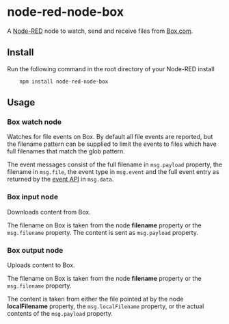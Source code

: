 node-red-node-box
=================

A <a href="http://nodered.org" target="new">Node-RED</a> node to watch, send
and receive files from <a href="http://www.box.com" target="new">Box.com</a>.

Install
-------

Run the following command in the root directory of your Node-RED install

        npm install node-red-node-box

Usage
-----

### Box watch node

Watches for file events on Box. By default all
file events are reported, but the filename pattern can be supplied
to limit the events to files which have full filenames that match
the glob pattern.

The event messages consist of the full filename
in `msg.payload` property, the filename in `msg.file`,
the event type in `msg.event` and the full event entry as
returned by the <a href="https://developers.box.com/docs/#events">event
API</a> in `msg.data`.

### Box input node

Downloads content from Box.

The filename on Box is taken from
the node **filename** property or the `msg.filename` property.
The content is sent as `msg.payload` property.

### Box output node

Uploads content to Box.

The filename on Box is taken from the node **filename** property or the `msg.filename` property.

The content is taken from either the file pointed at by the node **localFilename** property, the
`msg.localFilename` property, or the actual contents of the `msg.payload` property.
